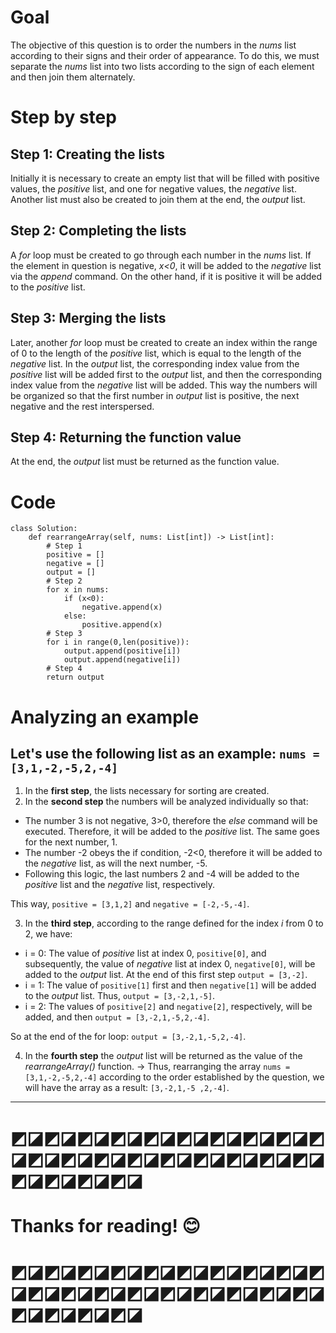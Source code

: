 # Goal
The objective of this question is to order the numbers in the *nums* list according to their signs and their order of appearance. To do this, we must separate the *nums* list into two lists according to the sign of each element and then join them alternately.

# Step by step

## Step 1: Creating the lists
Initially it is necessary to create an empty list that will be filled with positive values, the *positive* list, and one for negative values, the *negative* list. Another list must also be created to join them at the end, the *output* list.

## Step 2: Completing the lists
A *for* loop must be created to go through each number in the *nums* list. If the element in question is negative, *x<0*, it will be added to the *negative* list via the *append* command. On the other hand, if it is positive it will be added to the *positive* list.

## Step 3: Merging the lists
Later, another *for* loop must be created to create an index within the range of 0 to the length of the *positive* list, which is equal to the length of the *negative* list. In the *output* list, the corresponding index value from the *positive* list will be added first to the *output* list, and then the corresponding index value  from the *negative* list will be added. This way the numbers will be organized so that the first number in *output* list is positive, the next negative and the rest interspersed.

## Step 4: Returning the function value
At the end, the *output* list must be returned as the function value.

# Code
```
class Solution:
    def rearrangeArray(self, nums: List[int]) -> List[int]:
        # Step 1
        positive = []
        negative = []
        output = []
        # Step 2
        for x in nums:
            if (x<0):
                negative.append(x)
            else:
                positive.append(x)
        # Step 3
        for i in range(0,len(positive)):
            output.append(positive[i])
            output.append(negative[i])
        # Step 4
        return output

```
# Analyzing an example

## Let's use the following list as an example: `nums = [3,1,-2,-5,2,-4]`
1. In the **first step**, the lists necessary for sorting are created.
2. In the **second step** the numbers will be analyzed individually so that:
- The number 3 is not negative, 3>0, therefore the *else* command will be executed. Therefore, it will be added to the *positive* list. The same goes for the next number, 1.
- The number -2 obeys the if condition, -2<0, therefore it will be added to the *negative* list, as will the next number, -5.
- Following this logic, the last numbers 2 and -4 will be added to the *positive* list and the *negative* list, respectively.

This way, `positive = [3,1,2]` and `negative = [-2,-5,-4]`.

3. In the **third step**, according to the range defined for the index *i* from 0 to 2, we have:
- i = 0: The value of *positive* list at index 0, `positive[0]`, and subsequently, the value of *negative* list at index 0, `negative[0]`, will be added to the *output* list. At the end of this first step `output = [3,-2]`.
- i = 1: The value of `positive[1]` first and then `negative[1]` will be added to the *output* list. Thus, `output = [3,-2,1,-5]`.
- i = 2: The values of `positive[2]` and `negative[2]`, respectively, will be added, and then `output = [3,-2,1,-5,2,-4]`.

So at the end of the for loop: `output = [3,-2,1,-5,2,-4]`.

4. In the **fourth step** the *output* list will be returned as the value of the *rearrangeArray()* function.
→ Thus, rearranging the array `nums = [3,1,-2,-5,2,-4]` according to the order established by the question, we will have the array as a result: `[3,-2,1,-5 ,2,-4]`.

---
# ◩◪◩◪◩◪◩◪◩◪◩◪◩◪◩◪◩◪◩◪◩◪◩◪◩◪◩◪◩◪◩◪◩◪◩◪◩◪◩◪◩◪◩◪◩◪

# Thanks for reading! 😊
# ◩◪◩◪◩◪◩◪◩◪◩◪◩◪◩◪◩◪◩◪◩◪◩◪◩◪◩◪◩◪◩◪◩◪◩◪◩◪◩◪◩◪◩◪◩◪